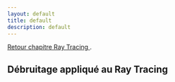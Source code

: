 ```yaml
---
layout: default
title: default
description: default
---
```


<a href="./raytracing.html"> Retour chapitre Ray Tracing </a>. 

## Débruitage appliqué au Ray Tracing




